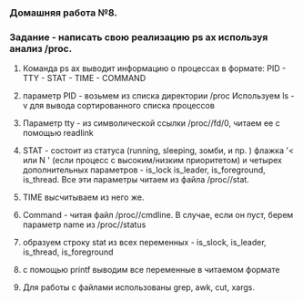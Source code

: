 ### Домашняя работа №8.

### Задание - написать свою реализацию ps ax используя анализ /proc.

1. Команда ps ax выводит информацию о процессах в формате: PID - TTY - STAT - TIME - COMMAND

2. параметр PID - возьмем из списка директории /proc
Используем ls -v для вывода сортированного списка процессов

3. Параметр tty - из символической ссылки /proc/<PID>/fd/0, читаем ее с помощью readlink

4. STAT - состоит из статуса (running, sleeping, зомби, и пр. ) флажка '< или N ' (если процесс с высоким/низким приоритетом)  и  четырех дополнительных параметров - is_lock is_leader, is_foreground, is_thread. Все эти параметры читаем из файла /proc/<PID>/stat. 

5. TIME высчитываем из него же. 

6. Command - читая файл /proc/<PID>/cmdline. В случае, если он пуст, берем параметр name из /proc/<PID>/status

7. образуем строку stat из всех переменных - is_slock, is_leader, is_thread, is_foreground

8. с помощью printf выводим все переменные в читаемом формате

9. Для работы с файлами использованы grep, awk, cut, xargs. 